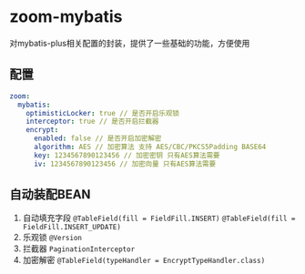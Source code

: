 # zoom-mybatis

对mybatis-plus相关配置的封装，提供了一些基础的功能，方便使用

## 配置

```yaml
zoom:
  mybatis:
    optimisticLocker: true // 是否开启乐观锁
    interceptor: true // 是否开启拦截器
    encrypt:
      enabled: false // 是否开启加密解密
      algorithm: AES // 加密算法 支持 AES/CBC/PKCS5Padding BASE64
      key: 1234567890123456 // 加密密钥 只有AES算法需要
      iv: 1234567890123456 // 加密向量 只有AES算法需要
```

## 自动装配BEAN

1. 自动填充字段 `@TableField(fill = FieldFill.INSERT)` `@TableField(fill = FieldFill.INSERT_UPDATE)`
2. 乐观锁 `@Version`
3. 拦截器 `PaginationInterceptor`
4. 加密解密 `@TableField(typeHandler = EncryptTypeHandler.class)`
